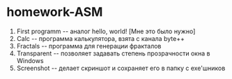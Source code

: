 # homework-ASM

1. First programm -- аналог hello, world! [Мне это было нужно]
2. Calc -- программа калькулятора, взята с канала byte++
3. Fractals -- программа для генерации фракталов
4. Transparent -- позволяет задавать степень прозрачности окна в Windows
5. Screenshot -- делает скриншот и сохраняет его в папку с exe'шников
